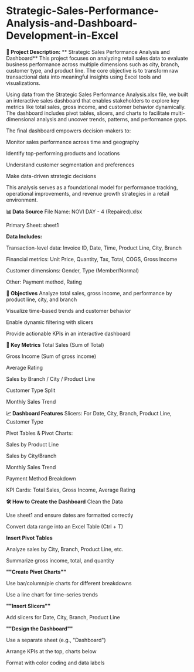 # Strategic-Sales-Performance-Analysis-and-Dashboard-Development-in-Excel
**📄 Project Description:**  ** Strategic Sales Performance Analysis and Dashboard**
This project focuses on analyzing retail sales data to evaluate business performance across multiple dimensions such as city, branch, customer type, and product line. The core objective is to transform raw transactional data into meaningful insights using Excel tools and visualizations.

Using data from the Strategic Sales Performance Analysis.xlsx file, we built an interactive sales dashboard that enables stakeholders to explore key metrics like total sales, gross income, and customer behavior dynamically. The dashboard includes pivot tables, slicers, and charts to facilitate multi-dimensional analysis and uncover trends, patterns, and performance gaps.

The final dashboard empowers decision-makers to:

Monitor sales performance across time and geography

Identify top-performing products and locations

Understand customer segmentation and preferences

Make data-driven strategic decisions

This analysis serves as a foundational model for performance tracking, operational improvements, and revenue growth strategies in a retail environment.

**📊 Data Source**
File Name: NOVI DAY - 4 (Repaired).xlsx

Primary Sheet: sheet1

**Data Includes:**

Transaction-level data: Invoice ID, Date, Time, Product Line, City, Branch

Financial metrics: Unit Price, Quantity, Tax, Total, COGS, Gross Income

Customer dimensions: Gender, Type (Member/Normal)

Other: Payment method, Rating

**🎯 Objectives**
Analyze total sales, gross income, and performance by product line, city, and branch

Visualize time-based trends and customer behavior

Enable dynamic filtering with slicers

Provide actionable KPIs in an interactive dashboard

**📌 Key Metrics**
Total Sales (Sum of Total)

Gross Income (Sum of gross income)

Average Rating

Sales by Branch / City / Product Line

Customer Type Split

Monthly Sales Trend

**📈 Dashboard Features**
Slicers: For Date, City, Branch, Product Line, Customer Type

Pivot Tables & Pivot Charts:

Sales by Product Line

Sales by City/Branch

Monthly Sales Trend

Payment Method Breakdown

KPI Cards: Total Sales, Gross Income, Average Rating

**🛠 How to Create the Dashboard**
Clean the Data

Use sheet1 and ensure dates are formatted correctly

Convert data range into an Excel Table (Ctrl + T)

**Insert Pivot Tables**

Analyze sales by City, Branch, Product Line, etc.

Summarize gross income, total, and quantity

**""Create Pivot Charts""**

Use bar/column/pie charts for different breakdowns

Use a line chart for time-series trends

**""Insert Slicers""**

Add slicers for Date, City, Branch, Product Line

**""Design the Dashboard""**

Use a separate sheet (e.g., "Dashboard")

Arrange KPIs at the top, charts below

Format with color coding and data labels



